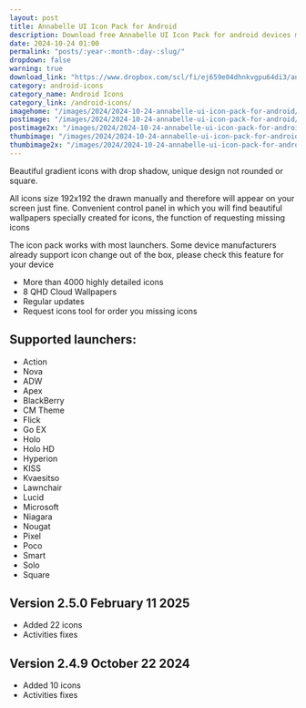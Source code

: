 ```yaml
---
layout: post
title: Annabelle UI Icon Pack for Android
description: Download free Annabelle UI Icon Pack for android devices made with drop shadow, unique design not rounded or square and themed wallpapers
date: 2024-10-24 01:00
permalink: "posts/:year-:month-:day-:slug/"
dropdown: false
warning: true
download_link: "https://www.dropbox.com/scl/fi/ej659e04dhnkvgpu64di3/annabelle_ui.apk?rlkey=dfhl9wi0n3y7u3s3vzntavlg3&st=jhhlhk39&dl=1"
category: android-icons
category_name: Android Icons
category_link: /android-icons/
imagehome: "/images/2024/2024-10-24-annabelle-ui-icon-pack-for-android/imagehome.jpg"
postimage: "/images/2024/2024-10-24-annabelle-ui-icon-pack-for-android/post-image.jpg"
postimage2x: "/images/2024/2024-10-24-annabelle-ui-icon-pack-for-android/post-image2x.jpg"
thumbimage: "/images/2024/2024-10-24-annabelle-ui-icon-pack-for-android/post-thumb.jpg"
thumbimage2x: "/images/2024/2024-10-24-annabelle-ui-icon-pack-for-android/post-thumb2x.jpg"
---
```


<p>Beautiful gradient icons with drop shadow, unique design not rounded or square.</p>

<p>All icons size 192x192 the drawn manually and therefore will appear on your screen just fine. Convenient control panel in which you will find beautiful wallpapers specially created for icons, the function of requesting missing icons</p>

<p>The icon pack works with most launchers. Some device manufacturers already support icon change out of the box, please check this feature for your device</p>

<ul>
  <li>More than 4000 highly detailed icons</li>
  <li>8 QHD Cloud Wallpapers</li>
  <li>Regular updates</li>
  <li>Request icons tool for order you missing icons</li>
</ul>

## Supported launchers:

<ul>
  <li>Action</li>
  <li>Nova</li>
  <li>ADW</li>
  <li>Apex</li>
  <li>BlackBerry</li>
  <li>CM Theme</li>
  <li>Flick</li>
  <li>Go EX</li>
  <li>Holo</li>
  <li>Holo HD</li>
  <li>Hyperion</li>
  <li>KISS</li>
  <li>Kvaesitso</li>
  <li>Lawnchair</li>
  <li>Lucid</li>
  <li>Microsoft</li>
  <li>Niagara</li>
  <li>Nougat</li>
  <li>Pixel</li>
  <li>Poco</li>
  <li>Smart</li>
  <li>Solo</li>
  <li>Square</li>
</ul>

## Version 2.5.0 February 11 2025

<ul>
  <li>Added 22 icons</li>
  <li>Activities fixes</li>
</ul>

## Version 2.4.9 October 22 2024

<ul>
  <li>Added 10 icons</li>
  <li>Activities fixes</li>
</ul>